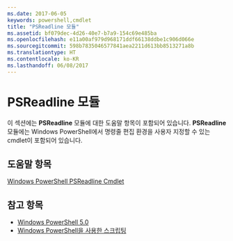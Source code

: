 ```yaml
---
ms.date: 2017-06-05
keywords: powershell,cmdlet
title: "PSReadline 모듈"
ms.assetid: bf079dec-4d26-40e7-b7a9-154c69e485ba
ms.openlocfilehash: e11a00af979d968171ddf66138ddbe1c906d066e
ms.sourcegitcommit: 598b7835046577841aea2211d613bb8513271a8b
ms.translationtype: HT
ms.contentlocale: ko-KR
ms.lasthandoff: 06/08/2017
---
```

# <a name="psreadline-module"></a>PSReadline 모듈
이 섹션에는 **PSReadline** 모듈에 대한 도움말 항목이 포함되어 있습니다. **PSReadline** 모듈에는 Windows PowerShell에서 명령줄 편집 환경을 사용자 지정할 수 있는 cmdlet이 포함되어 있습니다.

## <a name="help-topics"></a>도움말 항목
[Windows PowerShell PSReadline Cmdlet](https://technet.microsoft.com/en-us/library/ed48e832-95f9-4577-bf56-a7e5aa9630ba)

## <a name="see-also"></a>참고 항목
- [Windows PowerShell 5.0](Windows-PowerShell-5.0.md)
- [Windows PowerShell을 사용한 스크립팅](../../getting-started/fundamental/Scripting-with-Windows-PowerShell.md)

